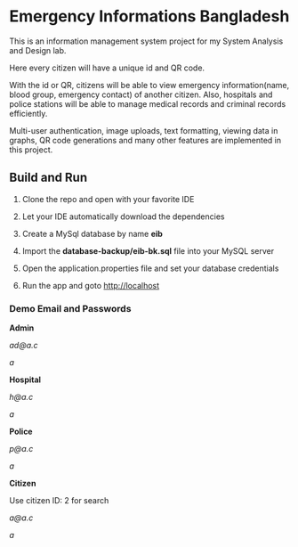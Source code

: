 # Emergency Informations Bangladesh

This is an information management system project for my System Analysis and Design lab.

Here every citizen will have a unique id and QR code.

With the id or QR, citizens will be able to view emergency information(name, blood group, emergency contact) of another citizen. Also, hospitals and police stations will be able to manage medical records and criminal records efficiently.

Multi-user authentication, image uploads, text formatting, viewing data in graphs, QR code generations and many other features are implemented in this project.

## Build and Run

1. Clone the repo and open with your favorite IDE

2. Let your IDE automatically download the dependencies

3. Create a MySql database by name **eib**

4. Import the **database-backup/eib-bk.sql** file into your MySQL server

5. Open the application.properties file and set your database credentials

6. Run the app and goto [http://localhost](http://localhost/)

### Demo Email and Passwords
 **Admin** 


_ad@a.c_


_a_


**Hospital**


_h@a.c_


 _a_


**Police**


 _p@a.c_


 _a_


**Citizen**


Use citizen ID: 2 for search


_a@a.c_


 _a_


